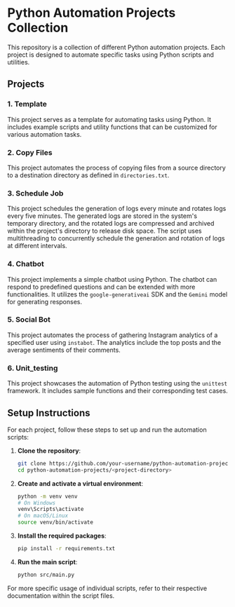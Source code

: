 # Python Automation Projects Collection

This repository is a collection of different Python automation projects. Each project is designed to automate specific tasks using Python scripts and utilities.

## Projects

### 1. Template
This project serves as a template for automating tasks using Python. It includes example scripts and utility functions that can be customized for various automation tasks.

### 2. Copy Files
This project automates the process of copying files from a source directory to a destination directory as defined in `directories.txt`.

### 3. Schedule Job
This project schedules the generation of logs every minute and rotates logs every five minutes. The generated logs are stored in the system's temporary directory, and the rotated logs are compressed and archived within the project's directory to release disk space. The script uses multithreading to concurrently schedule the generation and rotation of logs at different intervals.

### 4. Chatbot
This project implements a simple chatbot using Python. The chatbot can respond to predefined questions and can be extended with more functionalities. It utilizes the `google-generativeai` SDK and the `Gemini` model for generating responses.

### 5. Social Bot
This project automates the process of gathering Instagram analytics of a specified user using `instabot`. The analytics include the top posts and the average sentiments of their comments.

### 6. Unit_testing
This project showcases the automation of Python testing using the `unittest` framework. It includes sample functions and their corresponding test cases.

## Setup Instructions

For each project, follow these steps to set up and run the automation scripts:

1. **Clone the repository**:
   ```sh
   git clone https://github.com/your-username/python-automation-projects.git
   cd python-automation-projects/<project-directory>
   ```

2. **Create and activate a virtual environment**:
   ```sh
   python -m venv venv
   # On Windows
   venv\Scripts\activate
   # On macOS/Linux
   source venv/bin/activate
   ```

3. **Install the required packages**:
   ```sh
   pip install -r requirements.txt
   ```

4. **Run the main script**:
   ```sh
   python src/main.py
   ```

For more specific usage of individual scripts, refer to their respective documentation within the script files.
